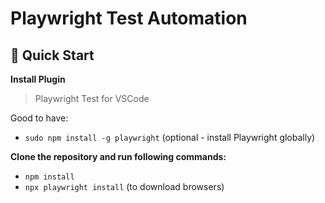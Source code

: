 # Playwright Test Automation 


## 🚀 Quick Start

**Install Plugin**
> Playwright Test for VSCode

  Good to have: 
  - `sudo npm install -g playwright`  (optional - install Playwright globally)

**Clone the repository and run following commands:**

  - `npm install`
  - `npx playwright install`  (to download browsers)
<br>